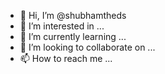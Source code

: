 - 👋 Hi, I’m @shubhamtheds
- 👀 I’m interested in ...
- 🌱 I’m currently learning ...
- 💞️ I’m looking to collaborate on ...
- 📫 How to reach me ...

<!---
shubhamtheds/shubhamtheds is a ✨ special ✨ repository because its `README.md` (this file) appears on your GitHub profile.
You can click the Preview link to take a look at your changes.
--->
